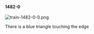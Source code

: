 #### 1482-0
![train-1482-0-0.png](https://github.com/lil-lab/nlvr/raw/master/nlvr/train/images/77/train-1482-0-0.png "train-1482-0-0.png")

There is a blue triangle touching the edge